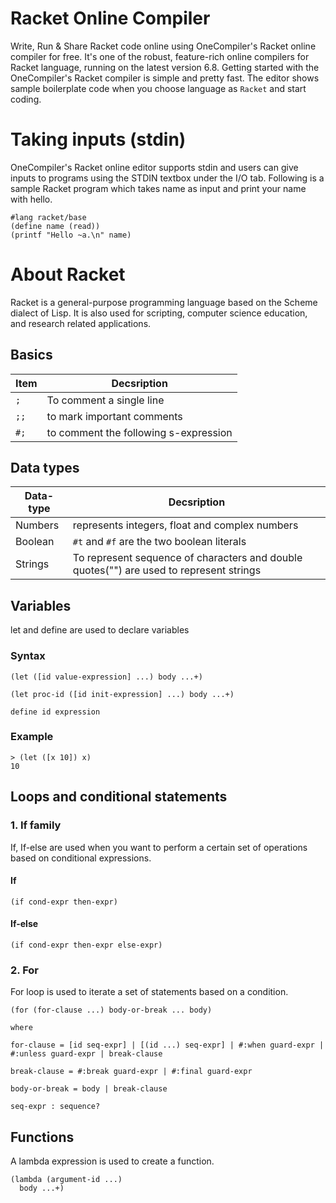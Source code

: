 # Racket Online Compiler

Write, Run & Share Racket code online using OneCompiler's Racket online compiler for free. It's one of the robust, feature-rich online compilers for Racket language, running on the latest version 6.8. Getting started with the OneCompiler's Racket compiler is simple and pretty fast. The editor shows sample boilerplate code when you choose language as `Racket` and start coding. 

# Taking inputs (stdin)

OneCompiler's Racket online editor supports stdin and users can give inputs to programs using the STDIN textbox under the I/O tab. Following is a sample Racket program which takes name as input and print your name with hello.

```racket
#lang racket/base
(define name (read))                
(printf "Hello ~a.\n" name)   
```
# About Racket

Racket is a general-purpose programming language based on the Scheme dialect of Lisp. It is also used for scripting, computer science education, and research related applications.

## Basics

| Item | Decsription|
|----|----|
|`;` | To comment a single line|
|`;;`| to mark important comments|
|`#;`| to comment the following s-expression|

## Data types

| Data-type | Decsription|
|----|----|
|Numbers| represents integers, float and complex numbers|
|Boolean| `#t` and `#f` are the two boolean literals|
|Strings| To represent sequence of characters and double quotes("") are used to represent strings|

## Variables

let  and define are used to declare  variables

### Syntax

```racket
(let ([id value-expression] ...) body ...+)

(let proc-id ([id init-expression] ...) body ...+)
```

```racket
define id expression
```

### Example

```racket
> (let ([x 10]) x)
10
```
## Loops and conditional statements

### 1. If family

If, If-else are used when you want to perform a certain set of operations based on conditional expressions.

#### If
```racket
(if cond-expr then-expr)
```

#### If-else
```racket
(if cond-expr then-expr else-expr)
```

### 2. For

For loop is used to iterate a set of statements based on a condition.


```racket
(for (for-clause ...) body-or-break ... body)
```
```
where 

for-clause = [id seq-expr] | [(id ...) seq-expr] | #:when guard-expr | #:unless guard-expr | break-clause
 	 	 	 	 
break-clause = #:break guard-expr | #:final guard-expr
 	 	 	 	 
body-or-break = body | break-clause

seq-expr : sequence?
```


## Functions

A lambda expression is used to create a function. 

```racket
(lambda (argument-id ...)
  body ...+)
```